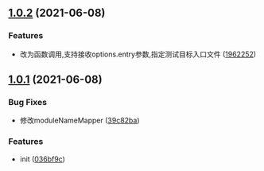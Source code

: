 ## [1.0.2](https://gitee.com/agile-development-system/jest-config-node/compare/v1.0.1...v1.0.2) (2021-06-08)


### Features

* 改为函数调用,支持接收options.entry参数,指定测试目标入口文件 ([1962252](https://gitee.com/agile-development-system/jest-config-node/commits/19622527d41fd0cf928c2295c1ac7deb00dee60b))



## [1.0.1](https://gitee.com/agile-development-system/jest-config-node/compare/036bf9c09c76b3124ce97e624635bb00ecefcf4a...v1.0.1) (2021-06-08)


### Bug Fixes

* 修改moduleNameMapper ([39c82ba](https://gitee.com/agile-development-system/jest-config-node/commits/39c82ba979fbbdb2f1f17cf49a1c3c9775399aa9))


### Features

* init ([036bf9c](https://gitee.com/agile-development-system/jest-config-node/commits/036bf9c09c76b3124ce97e624635bb00ecefcf4a))



